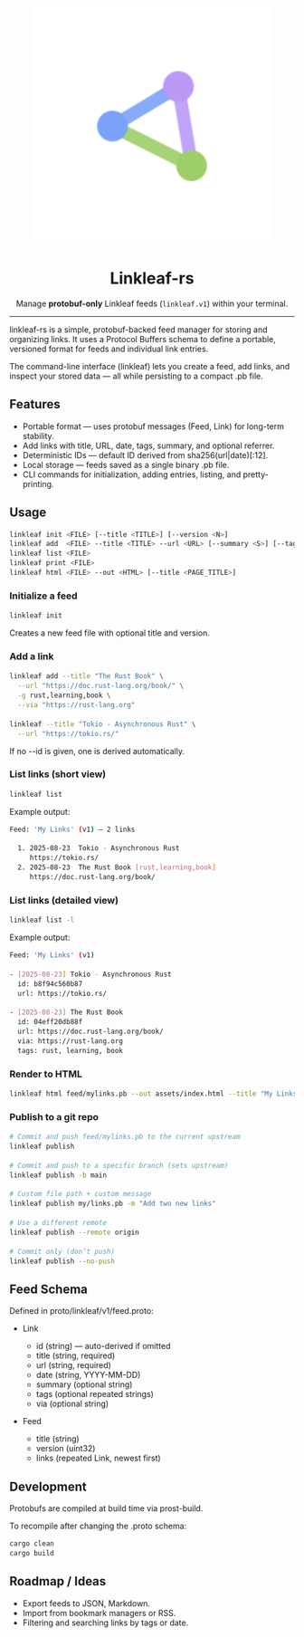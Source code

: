 <p align="center">
  <picture>
    <source media="(prefers-color-scheme: dark)" srcset="logo-monochrome.svg">
    <img alt="Linkleaf" src="logo.svg" width="420">
  </picture>
</p>

<h1 align="center">Linkleaf-rs</h1>

<p align="center">
  Manage <strong>protobuf-only</strong> Linkleaf feeds (<code>linkleaf.v1</code>) within your terminal.
</p>

---

linkleaf-rs is a simple, protobuf-backed feed manager for storing and organizing links.
It uses a Protocol Buffers schema to define a portable, versioned format for feeds and individual link entries.

The command-line interface (linkleaf) lets you create a feed, add links, and inspect your stored data — all while persisting to a compact .pb file.

## Features
- Portable format — uses protobuf messages (Feed, Link) for long-term stability.
- Add links with title, URL, date, tags, summary, and optional referrer.
- Deterministic IDs — default ID derived from sha256(url|date)[:12].
- Local storage — feeds saved as a single binary .pb file.
- CLI commands for initialization, adding entries, listing, and pretty-printing.

## Usage

```bash
linkleaf init <FILE> [--title <TITLE>] [--version <N>]
linkleaf add  <FILE> --title <TITLE> --url <URL> [--summary <S>] [--tags <CSV>] [--via <URL>] [--id <ID>]
linkleaf list <FILE>
linkleaf print <FILE>
linkleaf html <FILE> --out <HTML> [--title <PAGE_TITLE>]
```

### Initialize a feed
```bash
linkleaf init
```
Creates a new feed file with optional title and version.

### Add a link
```bash
linkleaf add --title "The Rust Book" \
  --url "https://doc.rust-lang.org/book/" \
  -g rust,learning,book \
  --via "https://rust-lang.org"

linkleaf --title "Tokio - Asynchronous Rust" \
  --url "https://tokio.rs/"
```

If no --id is given, one is derived automatically.

### List links (short view)

```bash
linkleaf list
```
Example output:

```bash
Feed: 'My Links' (v1) — 2 links

  1. 2025-08-23  Tokio - Asynchronous Rust
     https://tokio.rs/
  2. 2025-08-23  The Rust Book [rust,learning,book]
     https://doc.rust-lang.org/book/
```

### List links (detailed view)
```bash
linkleaf list -l
```
Example output:

```bash
Feed: 'My Links' (v1)

- [2025-08-23] Tokio - Asynchronous Rust
  id: b8f94c560b87
  url: https://tokio.rs/

- [2025-08-23] The Rust Book
  id: 04eff20db88f
  url: https://doc.rust-lang.org/book/
  via: https://rust-lang.org
  tags: rust, learning, book
```
### Render to HTML

```bash
linkleaf html feed/mylinks.pb --out assets/index.html --title "My Links"
```
### Publish to a git repo
```bash
# Commit and push feed/mylinks.pb to the current upstream
linkleaf publish

# Commit and push to a specific branch (sets upstream)
linkleaf publish -b main

# Custom file path + custom message
linkleaf publish my/links.pb -m "Add two new links"

# Use a different remote
linkleaf publish --remote origin

# Commit only (don’t push)
linkleaf publish --no-push
```

## Feed Schema

Defined in proto/linkleaf/v1/feed.proto:

- Link
  - id (string) — auto-derived if omitted
  - title (string, required)
  - url (string, required)
  - date (string, YYYY-MM-DD)
  - summary (optional string)
  - tags (optional repeated strings)
  - via (optional string)

- Feed
  - title (string)
  - version (uint32)
  - links (repeated Link, newest first)

## Development

Protobufs are compiled at build time via prost-build.

To recompile after changing the .proto schema:

```bash
cargo clean
cargo build
```

## Roadmap / Ideas

- Export feeds to JSON, Markdown.
- Import from bookmark managers or RSS.
- Filtering and searching links by tags or date.
